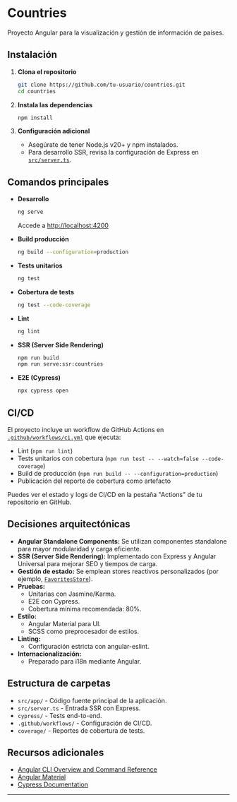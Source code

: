 # Countries

Proyecto Angular para la visualización y gestión de información de países.

## Instalación

1. **Clona el repositorio**
   ```bash
   git clone https://github.com/tu-usuario/countries.git
   cd countries
   ```

2. **Instala las dependencias**
   ```bash
   npm install
   ```

3. **Configuración adicional**
   - Asegúrate de tener Node.js v20+ y npm instalados.
   - Para desarrollo SSR, revisa la configuración de Express en [`src/server.ts`](src/server.ts).

## Comandos principales

- **Desarrollo**
  ```bash
  ng serve
  ```
  Accede a [http://localhost:4200](http://localhost:4200)

- **Build producción**
  ```bash
  ng build --configuration=production
  ```

- **Tests unitarios**
  ```bash
  ng test
  ```

- **Cobertura de tests**
  ```bash
  ng test --code-coverage
  ```

- **Lint**
  ```bash
  ng lint
  ```

- **SSR (Server Side Rendering)**
  ```bash
  npm run build
  npm run serve:ssr:countries
  ```

- **E2E (Cypress)**
  ```bash
  npx cypress open
  ```

## CI/CD

El proyecto incluye un workflow de GitHub Actions en [`.github/workflows/ci.yml`](.github/workflows/ci.yml) que ejecuta:

- Lint (`npm run lint`)
- Tests unitarios con cobertura (`npm run test -- --watch=false --code-coverage`)
- Build de producción (`npm run build -- --configuration=production`)
- Publicación del reporte de cobertura como artefacto

Puedes ver el estado y logs de CI/CD en la pestaña "Actions" de tu repositorio en GitHub.

## Decisiones arquitectónicas

- **Angular Standalone Components:** Se utilizan componentes standalone para mayor modularidad y carga eficiente.
- **SSR (Server Side Rendering):** Implementado con Express y Angular Universal para mejorar SEO y tiempos de carga.
- **Gestión de estado:** Se emplean stores reactivos personalizados (por ejemplo, [`FavoritesStore`](src/app/core/store/favorites.store.ts)).
- **Pruebas:**  
  - Unitarias con Jasmine/Karma.
  - E2E con Cypress.
  - Cobertura mínima recomendada: 80%.
- **Estilo:**  
  - Angular Material para UI.
  - SCSS como preprocesador de estilos.
- **Linting:**  
  - Configuración estricta con angular-eslint.
- **Internacionalización:**  
  - Preparado para i18n mediante Angular.

## Estructura de carpetas

- `src/app/` - Código fuente principal de la aplicación.
- `src/server.ts` - Entrada SSR con Express.
- `cypress/` - Tests end-to-end.
- `.github/workflows/` - Configuración de CI/CD.
- `coverage/` - Reportes de cobertura de tests.

## Recursos adicionales

- [Angular CLI Overview and Command Reference](https://angular.dev/tools/cli)
- [Angular Material](https://material.angular.io/)
- [Cypress Documentation](https://docs.cypress.io/)

---